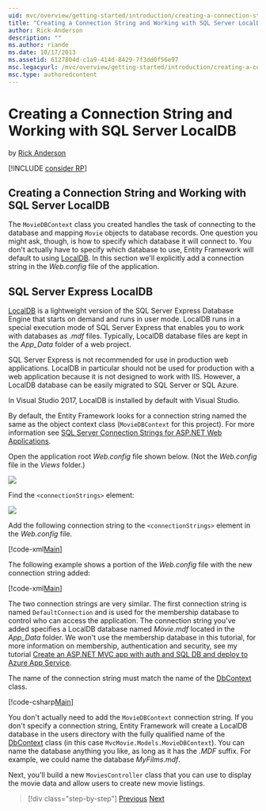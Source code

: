 ```yaml
---
uid: mvc/overview/getting-started/introduction/creating-a-connection-string
title: "Creating a Connection String and Working with SQL Server LocalDB | Microsoft Docs"
author: Rick-Anderson
description: ""
ms.author: riande
ms.date: 10/17/2013
ms.assetid: 6127804d-c1a9-414d-8429-7f3dd0f56e97
msc.legacyurl: /mvc/overview/getting-started/introduction/creating-a-connection-string
msc.type: authoredcontent
---
```

# Creating a Connection String and Working with SQL Server LocalDB

by [Rick Anderson](https://twitter.com/RickAndMSFT)

[!INCLUDE [consider RP](~/includes/razor.md)]

## Creating a Connection String and Working with SQL Server LocalDB

The `MovieDBContext` class you created handles the task of connecting to the database and mapping `Movie` objects to database records. One question you might ask, though, is how to specify which database it will connect to. You don't actually have to specify which database to use, Entity Framework will default to using [LocalDB](/sql/database-engine/configure-windows/sql-server-2016-express-localdb). In this section we'll explicitly add a connection string in the *Web.config* file of the application.

## SQL Server Express LocalDB

[LocalDB](/sql/database-engine/configure-windows/sql-server-2016-express-localdb) is a lightweight version of the SQL Server Express Database Engine that starts on demand and runs in user mode. LocalDB runs in a special execution mode of SQL Server Express that enables you to work with databases as *.mdf* files. Typically, LocalDB database files are kept in the *App\_Data* folder of a web project.

SQL Server Express is not recommended for use in production web applications. LocalDB in particular should not be used for production with a web application because it is not designed to work with IIS. However, a LocalDB database can be easily migrated to SQL Server or SQL Azure.

In Visual Studio 2017, LocalDB is installed by default with Visual Studio.

By default, the Entity Framework looks for a connection string named the same as the object context class (`MovieDBContext` for this project). For more information see [SQL Server Connection Strings for ASP.NET Web Applications](https://msdn.microsoft.com/library/jj653752.aspx).

Open the application root *Web.config* file shown below. (Not the *Web.config* file in the *Views* folder.)

![](creating-a-connection-string/_static/image1.png)

Find the `<connectionStrings>` element:

![](creating-a-connection-string/_static/image2.png)

Add the following connection string to the `<connectionStrings>` element in the *Web.config* file.

[!code-xml[Main](creating-a-connection-string/samples/sample1.xml)]

The following example shows a portion of the *Web.config* file with the new connection string added:

[!code-xml[Main](creating-a-connection-string/samples/sample2.xml)]

The two connection strings are very similar. The first connection string is named `DefaultConnection` and is used for the membership database to control who can access the application. The connection string you've added specifies a LocalDB database named *Movie.mdf* located in the *App\_Data* folder. We won't use the membership database in this tutorial, for more information on membership, authentication and security, see my tutorial [Create an ASP.NET MVC app with auth and SQL DB and deploy to Azure App Service](/aspnet/core/security/authorization/secure-data).

The name of the connection string must match the name of the [DbContext](https://msdn.microsoft.com/library/system.data.entity.dbcontext(v=vs.103).aspx) class.

[!code-csharp[Main](creating-a-connection-string/samples/sample3.cs?highlight=15)]

You don't actually need to add the `MovieDBContext` connection string. If you don't specify a connection string, Entity Framework will create a LocalDB database in the users directory with the fully qualified name of the [DbContext](https://msdn.microsoft.com/library/system.data.entity.dbcontext(v=vs.103).aspx) class (in this case `MvcMovie.Models.MovieDBContext`). You can name the database anything you like, as long as it has the *.MDF* suffix. For example, we could name the database *MyFilms.mdf*.

Next, you'll build a new `MoviesController` class that you can use to display the movie data and allow users to create new movie listings.

> [!div class="step-by-step"]
> [Previous](adding-a-model.md)
> [Next](accessing-your-models-data-from-a-controller.md)
